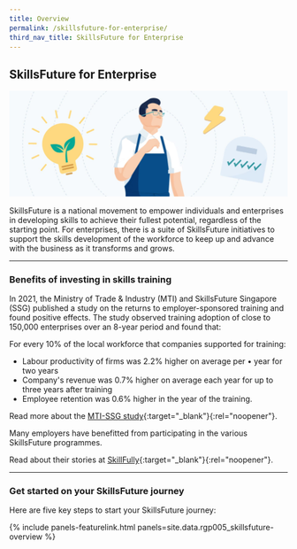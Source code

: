```yaml
---
title: Overview
permalink: /skillsfuture-for-enterprise/
third_nav_title: SkillsFuture for Enterprise
---
```


## SkillsFuture for Enterprise

![e-Adviser for Skills Training](/images/news/eeg_listing_on_gobusiness.jpg)

SkillsFuture is a national movement to empower individuals and enterprises in developing skills to achieve their fullest potential, regardless of the starting point. For enterprises, there is a suite of SkillsFuture initiatives to support the skills development of the workforce to keep up and advance with the business as it transforms and grows.

----

### Benefits of investing in skills training

In 2021, the Ministry of Trade & Industry (MTI) and SkillsFuture Singapore (SSG) published a study on the returns to employer-sponsored training and found positive effects. The study observed
training adoption of close to 150,000 enterprises over an 8-year period and found that:

For every 10% of the local workforce that companies supported for training:

- Labour productivity of firms was 2.2% higher on average per • year for two years
- Company's revenue was 0.7% higher on average each year for up to three years after training
- Employee retention was 0.6% higher in the year of the training.

Read more about the [MTI-SSG study](https://www.enterprisejobskills.gov.sg/content/resources/epjs-mti-ssg-study-aug21.pdf){:target="_blank"}{:rel="noopener"}.

Many employers have benefitted from participating in the various SkillsFuture programmes. 

Read about their stories at [SkillFully](https://www.enterprisejobskills.gov.sg/skillfully.html){:target="_blank"}{:rel="noopener"}.   

----

### Get started on your SkillsFuture journey

Here are five key steps to start your SkillsFuture journey:

{% include panels-featurelink.html panels=site.data.rgp005_skillsfuture-overview %}


<script src="/jquery/jquery.min.js"></script>
<script src="/jquery/bp-menu-new-tab.js"></script>
